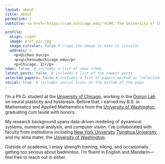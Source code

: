 ```yaml
---
layout: about
title: about
permalink: /
subtitle: <a href='https://cam.uchicago.edu/'>CAM, The University of Chicago</a>.

profile:
  align: right
  image: prof_pic.jpg
  image_circular: false # crops the image to make it circular
  address: >
    <p>Qichen Xu</p>
    <p>qichenxu@uchicago.edu</p>
    <p>Chicago, IL</p>
news: false  # includes a list of news items
latest_posts: false  # includes a list of the newest posts
selected_papers: false # includes a list of papers marked as "selected={true}"
social: true  # includes social icons at the bottom of the page
---
```


I’m a Ph.D. student at the [University of Chicago](https://www.uchicago.edu/en), working in the [Doiron Lab](https://brainmath.bsd.uchicago.edu/) on neural plasticity and hysteresis. Before that, I earned my B.S. in Mathematics and Applied Mathematics from the [University of Washington](https://www.washington.edu/), graduating cum laude with honors.

My research background spans data-driven modeling of dynamical systems, numerical analysis, and computer vision. I’ve collaborated with faculty from institutions including [New York University](https://www.nyu.edu/) [Tsinghua University](https://www.tsinghua.edu.cn/en/), and my alma mater, the [University of Washington](https://www.washington.edu/).

Outside of academia, I enjoy strength training, hiking, and occasionally getting too serious about badminton. I’m fluent in English and Mandarin—feel free to reach out in either.

